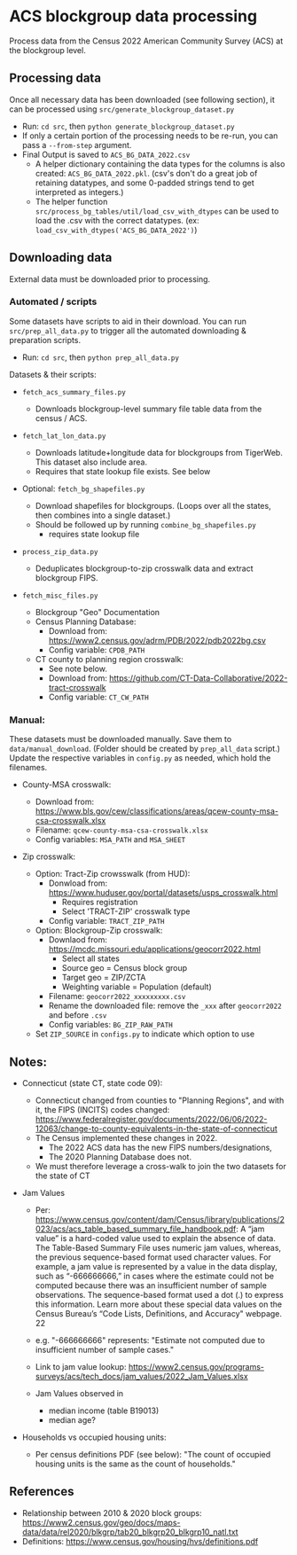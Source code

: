 
# ACS blockgroup data processing

Process data from the Census 2022 American Community Survey (ACS) at the blockgroup level.

## Processing data

Once all necessary data has been downloaded (see following section), it can be processed using `src/generate_blockgroup_dataset.py`
- Run: `cd src`, then `python generate_blockgroup_dataset.py`
- If only a certain portion of the processing needs to be re-run, you can pass a `--from-step` argument.
- Final Output is saved to `ACS_BG_DATA_2022.csv`
    - A helper dictionary containing the data types for the columns is also created: `ACS_BG_DATA_2022.pkl`. 
      (csv's don't do a great job of retaining datatypes, and some 0-padded strings tend to get interpreted as integers.)
    - The helper function `src/process_bg_tables/util/load_csv_with_dtypes` can be used to load the .csv with the correct datatypes. (ex: `load_csv_with_dtypes('ACS_BG_DATA_2022')`)


## Downloading data
External data must be downloaded prior to processing.


### Automated / scripts
Some datasets have scripts to aid in their download. You can run `src/prep_all_data.py` to trigger all the automated downloading & preparation scripts.
- Run: `cd src`, then `python prep_all_data.py`

Datasets & their scripts:
- `fetch_acs_summary_files.py`
    - Downloads blockgroup-level summary file table data from the census / ACS.

- `fetch_lat_lon_data.py`
    - Downloads latitude+longitude data for blockgroups from TigerWeb. This dataset also include area.
    - Requires that state lookup file exists. See below

- Optional: `fetch_bg_shapefiles.py`
    - Download shapefiles for blockgroups. (Loops over all the states, then combines into a single dataset.)
    - Should be followed up by running `combine_bg_shapefiles.py`
        - requires state lookup file

- `process_zip_data.py`
    - Deduplicates blockgroup-to-zip crosswalk data and extract blockgroup FIPS.

- `fetch_misc_files.py`
    - Blockgroup "Geo" Documentation
    - Census Planning Database: 
        - Download from: https://www2.census.gov/adrm/PDB/2022/pdb2022bg.csv
        - Config variable: `CPDB_PATH`
    - CT county to planning region crosswalk:
        - See note below.
        - Download from: https://github.com/CT-Data-Collaborative/2022-tract-crosswalk
        - Config variable: `CT_CW_PATH`
 

### Manual:
These datasets must be downloaded manually. Save them to `data/manual_download`. (Folder should be created by `prep_all_data` script.) Update the respective variables in `config.py` as needed, which hold the filenames.

- County-MSA crosswalk:
    - Download from: https://www.bls.gov/cew/classifications/areas/qcew-county-msa-csa-crosswalk.xlsx
    - Filename: `qcew-county-msa-csa-crosswalk.xlsx`
    - Config variables: `MSA_PATH` and `MSA_SHEET`

- Zip crosswalk:
    - Option: Tract-Zip crowsswalk (from HUD):
        - Donwload from: https://www.huduser.gov/portal/datasets/usps_crosswalk.html
            - Requires registration
            - Select 'TRACT-ZIP' crosswalk type
        - Config variable: `TRACT_ZIP_PATH`
    - Option: Blockgroup-Zip crosswalk:
        - Downlaod from: https://mcdc.missouri.edu/applications/geocorr2022.html
            - Select all states
            - Source geo = Census block group
            - Target geo = ZIP/ZCTA
            - Weighting variable = Population (default)
        - Filename: `geocorr2022_xxxxxxxxx.csv`
        - Rename the downloaded file: remove the `_xxx` after `geocorr2022` and before `.csv`
        - Config variables: `BG_ZIP_RAW_PATH` 
    - Set `ZIP_SOURCE` in `configs.py` to indicate which option to use




## Notes:
- Connecticut (state CT, state code 09):
    - Connecticut changed from counties to "Planning Regions", and with it, the FIPS (INCITS) codes changed: https://www.federalregister.gov/documents/2022/06/06/2022-12063/change-to-county-equivalents-in-the-state-of-connecticut
    - The Census implemented these changes in 2022.
        - The 2022 ACS data has the new FIPS numbers/designations, 
        - The 2020 Planning Database does not. 
    - We must therefore leverage a cross-walk to join the two datasets for the state of CT


- Jam Values
    - Per: https://www.census.gov/content/dam/Census/library/publications/2023/acs/acs_table_based_summary_file_handbook.pdf:
        A “jam value” is a hard-coded value used to explain
        the absence of data. The Table-Based Summary
        File uses numeric jam values, whereas, the previous
        sequence-based format used character values. For
        example, a jam value is represented by a value in the
        data display, such as “-666666666,” in cases where
        the estimate could not be computed because there
        was an insufficient number of sample observations.
        The sequence-based format used a dot (.) to
        express this information. Learn more about these
        special data values on the Census Bureau’s “Code
        Lists, Definitions, and Accuracy" webpage.
        22

    - e.g. "-666666666" represents: "Estimate not computed due to insufficient number of sample cases."

    - Link to jam value lookup: https://www2.census.gov/programs-surveys/acs/tech_docs/jam_values/2022_Jam_Values.xlsx

    - Jam Values observed in 
        - median income (table B19013)
        - median age?


- Households vs occupied housing units:
    - Per census definitions PDF (see below): "The count of occupied housing units is the same as the count of households."


## References
- Relationship between 2010 & 2020 block groups: https://www2.census.gov/geo/docs/maps-data/data/rel2020/blkgrp/tab20_blkgrp20_blkgrp10_natl.txt
- Definitions: https://www.census.gov/housing/hvs/definitions.pdf





